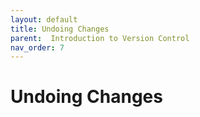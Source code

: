 ```yaml
---
layout: default
title: Undoing Changes
parent:  Introduction to Version Control
nav_order: 7
---
```


# Undoing Changes
